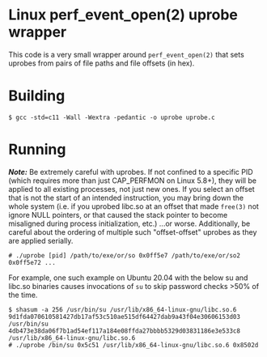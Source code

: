 # Linux perf_event_open(2) uprobe wrapper

This code is a very small wrapper around `perf_event_open(2)` that sets uprobes
from pairs of file paths and file offsets (in hex).

# Building

``` console
$ gcc -std=c11 -Wall -Wextra -pedantic -o uprobe uprobe.c
```

# Running

***Note:*** Be extremely careful with uprobes. If not confined to a specific
PID (which requires more than just CAP_PERFMON on Linux 5.8+), they will be
applied to all existing processes, not just new ones. If you select an offset
that is not the start of an intended instruction, you may bring down the whole
system (i.e. if you uprobed libc.so at an offset that made `free(3)` not
ignore NULL pointers, or that caused the stack pointer to become misaligned
during process initialization, etc.) ...or worse. Additionally, be careful
about the ordering of multiple such "offset-offset" uprobes as they are applied
serially.

```
# ./uprobe [pid] /path/to/exe/or/so 0x0ff5e7 /path/to/exe/or/so2 0x0ff5e72 ...
```

For example, one such example on Ubuntu 20.04 with the below su and libc.so
binaries causes invocations of `su` to skip password checks >50% of the time.

```
$ shasum -a 256 /usr/bin/su /usr/lib/x86_64-linux-gnu/libc.so.6 
9d1fda070610581427db17af53c510ae515df64427dab9a43f04e30606153d03  /usr/bin/su
4db473e38da06f7b1ad54ef117a184e08ffda27bbbb5329d03831186e3e533c8  /usr/lib/x86_64-linux-gnu/libc.so.6
# ./uprobe /bin/su 0x5c51 /usr/lib/x86_64-linux-gnu/libc.so.6 0x8502d
```
